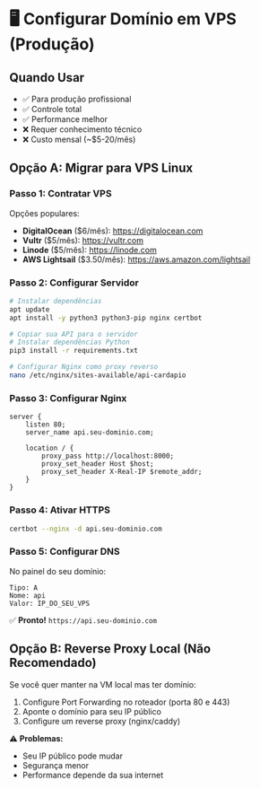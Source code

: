 # 🖥️ Configurar Domínio em VPS (Produção)

## Quando Usar
- ✅ Para produção profissional
- ✅ Controle total
- ✅ Performance melhor
- ❌ Requer conhecimento técnico
- ❌ Custo mensal (~$5-20/mês)

## Opção A: Migrar para VPS Linux

### Passo 1: Contratar VPS

Opções populares:
- **DigitalOcean** ($6/mês): https://digitalocean.com
- **Vultr** ($5/mês): https://vultr.com
- **Linode** ($5/mês): https://linode.com
- **AWS Lightsail** ($3.50/mês): https://aws.amazon.com/lightsail

### Passo 2: Configurar Servidor

```bash
# Instalar dependências
apt update
apt install -y python3 python3-pip nginx certbot

# Copiar sua API para o servidor
# Instalar dependências Python
pip3 install -r requirements.txt

# Configurar Nginx como proxy reverso
nano /etc/nginx/sites-available/api-cardapio
```

### Passo 3: Configurar Nginx

```nginx
server {
    listen 80;
    server_name api.seu-dominio.com;

    location / {
        proxy_pass http://localhost:8000;
        proxy_set_header Host $host;
        proxy_set_header X-Real-IP $remote_addr;
    }
}
```

### Passo 4: Ativar HTTPS

```bash
certbot --nginx -d api.seu-dominio.com
```

### Passo 5: Configurar DNS

No painel do seu domínio:
```
Tipo: A
Nome: api
Valor: IP_DO_SEU_VPS
```

✅ **Pronto!** `https://api.seu-dominio.com`

## Opção B: Reverse Proxy Local (Não Recomendado)

Se você quer manter na VM local mas ter domínio:

1. Configure Port Forwarding no roteador (porta 80 e 443)
2. Aponte o domínio para seu IP público
3. Configure um reverse proxy (nginx/caddy)

⚠️ **Problemas:**
- Seu IP público pode mudar
- Segurança menor
- Performance depende da sua internet
